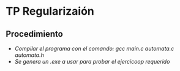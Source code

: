 # TP Regularizaión

## Procedimiento
* *Compilar el programa con el comando: gcc main.c automata.c automata.h*
* *Se genera un .exe a usar para probar el ejercicoop requerido*